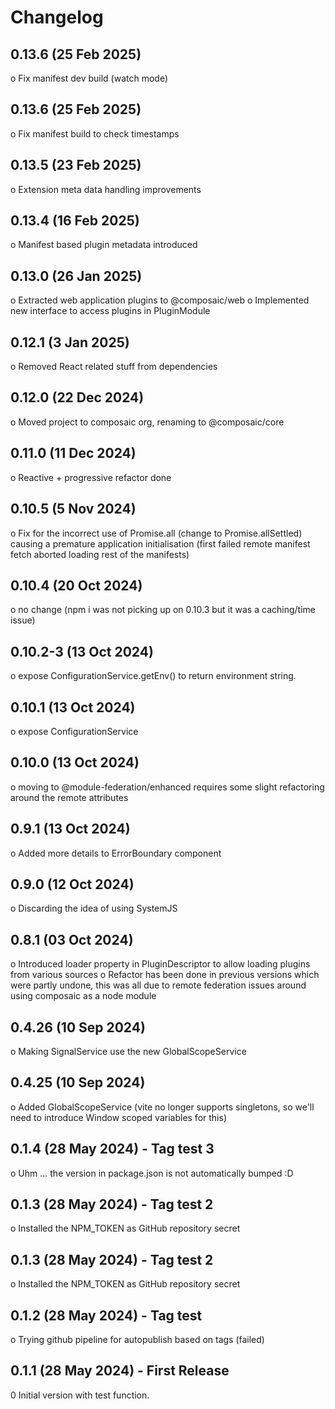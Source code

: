# Changelog

## 0.13.6 (25 Feb 2025)

o Fix manifest dev build (watch mode)

## 0.13.6 (25 Feb 2025)

o Fix manifest build to check timestamps

## 0.13.5 (23 Feb 2025)

o Extension meta data handling improvements

## 0.13.4 (16 Feb 2025)

o Manifest based plugin metadata introduced

## 0.13.0 (26 Jan 2025)

o Extracted web application plugins to @composaic/web
o Implemented new interface to access plugins in PluginModule

## 0.12.1 (3 Jan 2025)

o Removed React related stuff from dependencies

## 0.12.0 (22 Dec 2024)

o Moved project to composaic org, renaming to @composaic/core

## 0.11.0 (11 Dec 2024)

o Reactive + progressive refactor done

## 0.10.5 (5 Nov 2024)

o Fix for the incorrect use of Promise.all (change to Promise.allSettled) causing a premature application initialisation
(first failed remote manifest fetch aborted loading rest of the manifests)

## 0.10.4 (20 Oct 2024)

o no change (npm i was not picking up on 0.10.3 but it was a caching/time issue)

## 0.10.2-3 (13 Oct 2024)

o expose ConfigurationService.getEnv() to return environment string.

## 0.10.1 (13 Oct 2024)

o expose ConfigurationService

## 0.10.0 (13 Oct 2024)

o moving to @module-federation/enhanced requires some slight refactoring around the remote attributes

## 0.9.1 (13 Oct 2024)

o Added more details to ErrorBoundary component

## 0.9.0 (12 Oct 2024)

o Discarding the idea of using SystemJS

## 0.8.1 (03 Oct 2024)

o Introduced loader property in PluginDescriptor to allow loading plugins from
various sources
o Refactor has been done in previous versions which were partly undone, this was all
due to remote federation issues around using composaic as a node module

## 0.4.26 (10 Sep 2024)

o Making SignalService use the new GlobalScopeService

## 0.4.25 (10 Sep 2024)

o Added GlobalScopeService (vite no longer supports singletons, so we'll need to introduce Window scoped variables for this)

## 0.1.4 (28 May 2024) - Tag test 3

o Uhm ... the version in package.json is not automatically bumped :D

## 0.1.3 (28 May 2024) - Tag test 2

o Installed the NPM_TOKEN as GitHub repository secret

## 0.1.3 (28 May 2024) - Tag test 2

o Installed the NPM_TOKEN as GitHub repository secret

## 0.1.2 (28 May 2024) - Tag test

o Trying github pipeline for autopublish based on tags (failed)

## 0.1.1 (28 May 2024) - First Release

0 Initial version with test function.
